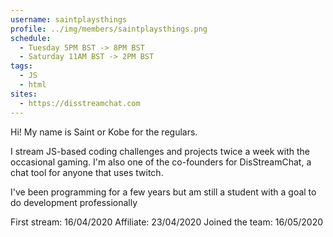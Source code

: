 ```yaml
---
username: saintplaysthings
profile: ../img/members/saintplaysthings.png
schedule:
  - Tuesday 5PM BST -> 8PM BST 
  - Saturday 11AM BST -> 2PM BST
tags:
  - JS
  - html
sites:
  - https://disstreamchat.com
---
```


Hi! My name is Saint or Kobe for the regulars.

I stream JS-based coding challenges and projects twice a week with the occasional gaming.
I'm also one of the co-founders for DisStreamChat, a chat tool for anyone that uses twitch.

I've been programming for a few years but am still a student with a goal to do development professionally

First stream: 16/04/2020
Affiliate: 23/04/2020
Joined the team: 16/05/2020
